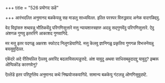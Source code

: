 +++
title = "526 प्रयोगद ऊहॆ"

+++
आरंभदल्लि अनुमानद बळकॆयन्नु सह माडलु साध्यविल्ल. इल्लि परस्पर विरुद्धवाद अनेक वादगळिद्दवु.

वेद विद्वांसरु शब्दवन्नु भौतिकवॆंदु परिगणिसुत्तारॆ मत्तु न्यायशास्त्रज्ञरु अदन्नु सद्गुणवॆंदु परिगणिसुत्तारॆ. ऐदु अंशगळ गुणवु इतररिगॆ आकाशद गुणवागिदॆ.

मर मत्तु इतर पदगळु अक्षरशः स्फोटद निलुगडॆयागिदॆ. मत्तु कॆलवु ज्ञानिगळु प्रकृतिय गुणगळ विभजनॆयन्नु बयसुवुदिल्ल.

एकॆंदरॆ अदे रीतियल्लि ऎल्लवू अवरिंद बदलायिसल्पडुत्तदॆ. अंश यावुदु अथवा साधिसबहुदादद्दु यावुदु? इब्बरू ऒप्पिकॊंड कारणवेनु?

ऎल्लॆडॆ इतर परिपूर्णतॆय अनुमानद कथॆ निष्प्रयोजकवागिदॆ. सामान्य बळकॆयु गंटलन्नु ऒणगिसुवुदष्टॆ.

